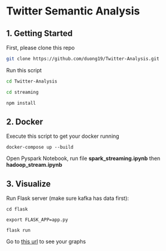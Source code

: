 # Twitter Semantic Analysis



## 1. Getting Started

First, please clone this repo

``` bash
git clone https://github.com/duong19/Twitter-Analysis.git
```

Run this script

``` bash
cd Twitter-Analysis

cd streaming

npm install

```


## 2. Docker

Execute this script to get your docker running
 ```
 docker-compose up --build
 ``` 


Open Pyspark Notebook, run file **spark_streaming.ipynb** then **hadoop_stream.ipynb**


## 3. Visualize
Run Flask server (make sure kafka has data first):
```
cd flask

export FLASK_APP=app.py

flask run
```

Go to [this url](https://localhost:5000) to see your graphs